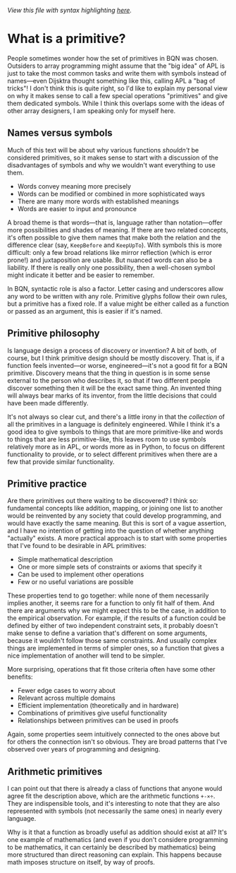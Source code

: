 *View this file with syntax highlighting [here](https://mlochbaum.github.io/BQN/commentary/primitive.html).*

# What is a primitive?

People sometimes wonder how the set of primitives in BQN was chosen. Outsiders to array programming might assume that the "big idea" of APL is just to take the most common tasks and write them with symbols instead of names—even Dijsktra thought something like this, calling APL a "bag of tricks"! I don't think this is quite right, so I'd like to explain my personal view on why it makes sense to call a few special operations "primitives" and give them dedicated symbols. While I think this overlaps some with the ideas of other array designers, I am speaking only for myself here.

## Names versus symbols

Much of this text will be about why various functions *shouldn't* be considered primitives, so it makes sense to start with a discussion of the disadvantages of symbols and why we wouldn't want everything to use them.

- Words convey meaning more precisely
- Words can be modified or combined in more sophisticated ways
- There are many more words with established meanings
- Words are easier to input and pronounce

A broad theme is that words—that is, language rather than notation—offer more possibilities and shades of meaning. If there are two related concepts, it's often possible to give them names that make both the relation and the difference clear (say, `KeepBefore` and `KeepUpTo`). With symbols this is more difficult: only a few broad relations like mirror reflection (which is error prone!) and juxtaposition are usable. But nuanced words can also be a liability. If there is really only one possibility, then a well-chosen symbol might indicate it better and be easier to remember.

In BQN, syntactic role is also a factor. Letter casing and underscores allow any word to be written with any role. Primitive glyphs follow their own rules, but a primitive has a fixed role. If a value might be either called as a function or passed as an argument, this is easier if it's named.

## Primitive philosophy

Is language design a process of discovery or invention? A bit of both, of course, but I think primitive design should be mostly discovery. That is, if a function feels invented—or worse, engineered—it's not a good fit for a BQN primitive. Discovery means that the thing in question is in some sense external to the person who describes it, so that if two different people discover something then it will be the exact same thing. An invented thing will always bear marks of its inventor, from the little decisions that could have been made differently.

It's not always so clear cut, and there's a little irony in that the *collection* of all the primitives in a language is definitely engineered. While I think it's a good idea to give symbols to things that are more primitive-like and words to things that are less primitive-like, this leaves room to use symbols relatively more as in APL, or words more as in Python, to focus on different functionality to provide, or to select different primitives when there are a few that provide similar functionality.

## Primitive practice

Are there primitives out there waiting to be discovered? I think so: fundamental concepts like addition, mapping, or joining one list to another would be reinvented by any society that could develop programming, and would have exactly the same meaning. But this is sort of a vague assertion, and I have no intention of getting into the question of whether anything "actually" exists. A more practical approach is to start with some properties that I've found to be desirable in APL primitives:

- Simple mathematical description
- One or more simple sets of constraints or axioms that specify it
- Can be used to implement other operations
- Few or no useful variations are possible

These properties tend to go together: while none of them necessarily implies another, it seems rare for a function to only fit half of them. And there are arguments why we might expect this to be the case, in addition to the empirical observation. For example, if the results of a function could be defined by either of two independent constraint sets, it probably doesn't make sense to define a variation that's different on some arguments, because it wouldn't follow those same constraints. And usually complex things are implemented in terms of simpler ones, so a function that gives a nice implementation of another will tend to be simpler.

More surprising, operations that fit those criteria often have some other benefits:

- Fewer edge cases to worry about
- Relevant across multiple domains
- Efficient implementation (theoretically and in hardware)
- Combinations of primitives give useful functionality
- Relationships between primitives can be used in proofs

Again, some properties seem intuitively connected to the ones above but for others the connection isn't so obvious. They are broad patterns that I've observed over years of programming and designing.

## Arithmetic primitives

I can point out that there is already a class of functions that anyone would agree fit the description above, which are the arithmetic functions `+-×÷`. They are indispensible tools, and it's interesting to note that they are also represented with symbols (not necessarily the same ones) in nearly every language.

Why is it that a function as broadly useful as addition should exist at all? It's one example of mathematics (and even if you don't considere programming to be mathematics, it can certainly be described by mathematics) being more structured than direct reasoning can explain. This happens because math imposes structure on itself, by way of proofs.
